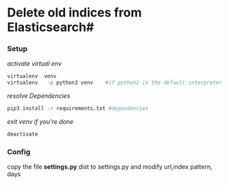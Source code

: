 # Delete old indices from Elasticsearch#


### Setup ###
*activate virtual env*
````bash
virtualenv  venv 
virtualenv   -p python3 venv    #if python2 is the default interpreter
````

*resolve Dependencies*
````bash
pip3 install -r requirements.txt #dependencies
````

*exit venv if you're done*
````bash
deactivate
````
 ### Config ###
 copy the file **settings.py**.dist to settings.py and modify url,index pattern, days